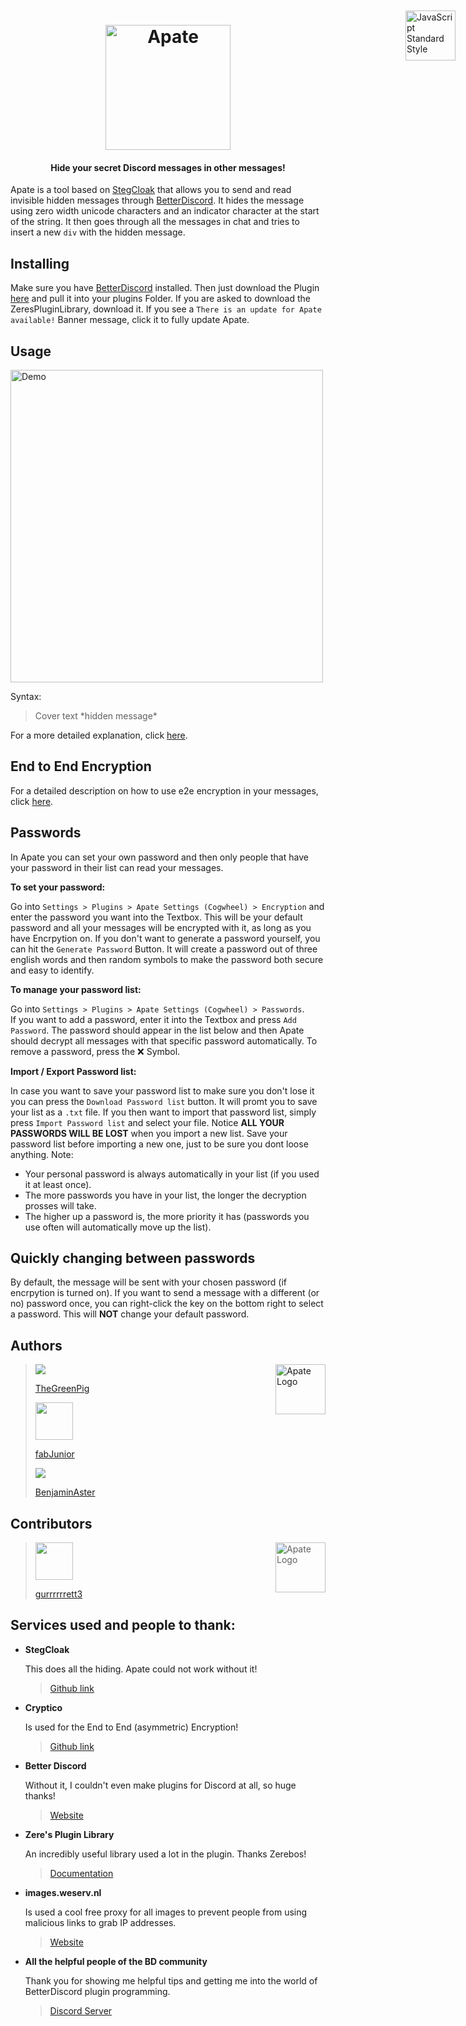 


<h1 align="center">
  <br>
  <img src="https://raw.githubusercontent.com/TheGreenPig/Apate/main/Assets/logo.svg" alt="Apate" width="200" align="center">
</h1>
 <h4 align="center">Hide your secret Discord messages in other messages!</h4>

<a href="https://github.com/KuroLabs/stegcloak" style="position: absolute; top: 100px; right: 20px; padding: 0 0 20px 20px;"><img src="https://raw.githubusercontent.com/KuroLabs/stegcloak/master/assets/stegCloakIcon.svg" alt="JavaScript Standard Style" width="80" align="right"></a>

Apate is a tool based on [StegCloak](https://github.com/KuroLabs/stegcloak) that allows you to send and read invisible hidden messages through [BetterDiscord](https://betterdiscord.app/). It hides the message using zero width unicode characters and an indicator character at the start of the string. It then goes through all the messages in chat and tries to insert a new `div` with the hidden message.




## Installing
Make sure you have [BetterDiscord](https://betterdiscord.app/) installed. Then just download the Plugin [here](https://betterdiscord.app/Download?id=446) and pull it into your plugins Folder. If you are asked to download the ZeresPluginLibrary, download it. If you see a `There is an update for Apate available!` Banner message, click it to fully update Apate. 

## Usage
<img src="https://raw.githubusercontent.com/TheGreenPig/Apate/main/Assets/Tutorials/sendMessage.gif" alt="Demo" width="500">
</br>

Syntax:
>Cover text \*hidden message*

For a more detailed explanation, click [here](https://github.com/TheGreenPig/Apate/blob/main/Assets/Tutorials/README.md).

## End to End Encryption
For a detailed description on how to use e2e encryption in your messages, click [here](https://github.com/TheGreenPig/Apate/blob/main/Assets/Tutorials/README.md#end-to-end-encryption).

## Passwords
In Apate you can set your own password and then only people that have your password in their list can read your messages. 

**To set your password:** 

Go into `Settings > Plugins > Apate Settings (Cogwheel) > Encryption` and enter the password you want into the Textbox. This will be your default password and all your messages will be encrypted with it, as long as you have Encrpytion on. If you don't want to generate a password yourself, you can hit the `Generate Password` Button. It will create a password out of three english words and then random symbols to make the password both secure and easy to identify.

**To  manage your password list:** 

Go into `Settings > Plugins > Apate Settings (Cogwheel) > Passwords`. 
<br>If you want to add a password, enter it into the Textbox and press `Add Password`. The password should appear in the list below and then Apate should decrypt all messages with that specific password automatically. To remove a password, press the ❌ Symbol.

**Import / Export Password list:**

In case you want to save your password list to make sure you don't lose it you can press the `Download Password list` button. It will promt you to save your list as a `.txt` file. If you then want to import that password list, simply press `Import Password list` and select your file. Notice **ALL YOUR PASSWORDS WILL BE LOST** when you import a new list. Save your password list before importing a new one, just to be sure you dont loose anything. 
Note:
- Your personal password is always automatically in your list (if you used it at least once).
- The more passwords you have in your list, the longer the decryption prosses will take.
- The higher up a password is, the more priority it has (passwords you use often will automatically move up the list).

## Quickly changing between passwords 
By default, the message will be sent with your chosen password (if encrpytion is turned on). If you want to send a message with a different (or no) password once, you can right-click the key on the bottom right to select a password. This will **NOT** change your default password.

## Authors

<img src="https://raw.githubusercontent.com/TheGreenPig/Apate/main/Assets/logo.svg" alt="Apate Logo" width="80" align="right"></img>
><a href="https://github.com/TheGreenPig"><img src="https://github.com/thegreenpig.png?size=60"><p>TheGreenPig</p></a>
><a href="https://github.com/fabJunior"><img src="https://github.com/fabJunior.png?size=60" width="60"><p>fabJunior</p></a>
><a href="https://github.com/BenjaminAster"><img src="https://github.com/BenjaminAster.png?size=60"><p>BenjaminAster</p></a>

## Contributors
><img src="https://raw.githubusercontent.com/TheGreenPig/Apate/main/Assets/logo.svg" alt="Apate Logo" width="80" align="right"></img>
><a href="https://github.com/gurrrrrrett3"><img width="60" height="60" src="https://github.com/gurrrrrrett3.png?size=60"><p>gurrrrrrett3</p></a>

## Services used and people to thank:

 - **StegCloak** 

   This does all the hiding. Apate could not work without it! 
	 >[Github link](https://github.com/KuroLabs/stegcloak)
   
 - **Cryptico** 
 
   Is used for the End to End (asymmetric) Encryption! 
	 >[Github link](https://github.com/wwwtyro/cryptico)
   
 - **Better Discord** 
 
	 Without it, I couldn't even make plugins for Discord at all, so huge thanks! 
	 >[Website](https://betterdiscord.app/)
   
  - **Zere's Plugin Library** 
  
  	An incredibly useful library used a lot in the plugin. Thanks Zerebos!
	   >[Documentation](https://rauenzi.github.io/BDPluginLibrary/docs/)
   
  -  **images.weserv.nl** 
  
	  Is used a cool free proxy for all images to prevent people from using malicious links to grab IP addresses.
	   >[Website](https://images.weserv.nl/)
   
 -  **All the helpful people of the BD community** 
 
	 Thank you for showing me helpful tips and getting me into the world of BetterDiscord plugin
   programming. 
	   >[Discord Server](https://betterdiscord.app/invite)

